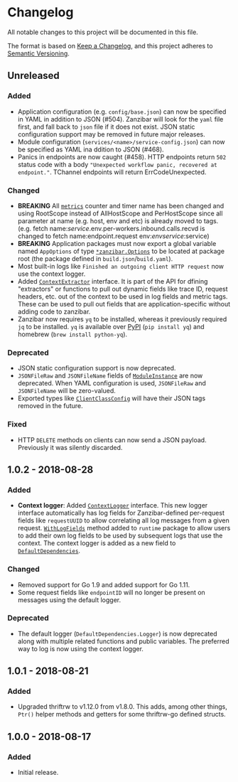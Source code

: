 # Changelog
All notable changes to this project will be documented in this file.

The format is based on [Keep a Changelog](https://keepachangelog.com/en/1.0.0/),
and this project adheres to [Semantic Versioning](https://semver.org/spec/v2.0.0.html).

## Unreleased
### Added
- Application configuration (e.g. `config/base.json`) can now be specified in YAML in addition to JSON (#504). Zanzibar will look for the `yaml` file first, and fall back to `json` file if it does not exist. JSON static configuration support may be removed in future major releases. 
- Module configuration (`services/<name>/service-config.json`) can now be specified as YAML ina ddition to JSON (#468).
- Panics in endpoints are now caught (#458). HTTP endpoints return `502` status code with a body `"Unexpected workflow panic, recovered at endpoint."`. TChannel endpoints will return ErrCodeUnexpected. 

### Changed
- **BREAKING** All [`metrics`](https://godoc.org/github.com/uber/zanzibar/runtime#call_metrics.go) counter and timer name has been changed and using RootScope instead of AllHostScope and PerHostScope since all parameter at name (e.g. host, env and etc) is already moved to tags.(e.g. fetch name:$service.$env.per-workers.inbound.calls.recvd is changed to fetch name:endpoint.request env:$env service:$service)
- **BREAKING** Application packages must now export a global variable named `AppOptions` of type [`*zanzibar.Options`](https://godoc.org/github.com/uber/zanzibar/runtime#Options) to be located at package root (the package defined in `build.json`/`build.yaml`). 
- Most built-in logs like `Finished an outgoing client HTTP request` now use the context logger. 
- Added [`ContextExtractor`](https://godoc.org/github.com/uber/zanzibar/runtime#ContextExtractor) interface. It is part of the API for dfining "extractors" or functions to pull out dynamic fields like trace ID, request headers, etc. out of the context to be used in log fields and metric tags. These can be used to pull out fields that are application-specific without adding code to zanzibar. 
- Zanzibar now requires `yq` to be installed, whereas it previously required `jq` to be installed. `yq` is available over [PyPI](https://pypi.org/project/yq/) (`pip install yq`) and homebrew (`brew install python-yq`).  

### Deprecated
- JSON static configuration support is now deprecated. 
- `JSONFileRaw` and `JSONFileName` fields of [`ModuleInstance`](https://godoc.org/github.com/uber/zanzibar/codegen#ModuleInstance) are now deprecated. When YAML configuration is used, `JSONFileRaw` and `JSONFileName` will be zero-valued. 
- Exported types like [`ClientClassConfig`](https://godoc.org/github.com/uber/zanzibar/codegen#ModuleInstance) will have their JSON tags removed in the future. 

### Fixed
- HTTP `DELETE` methods on clients can now send a JSON payload. Previously it was silently discarded. 

## 1.0.2 - 2018-08-28 
### Added
- **Context logger**: Added [`ContextLogger`](https://godoc.org/github.com/uber/zanzibar/runtime#ContextLogger) interface. This new logger interface automatically has log fields for Zanzibar-defined per-request fields like `requestUUID` to allow correlating all log messages from a given request. [`WithLogFields`](https://godoc.org/github.com/uber/zanzibar/runtime#WithLogFields) method added to `runtime` package to allow users to add their own log fields to be used by subsequent logs that use the context. The context logger is added as a new field to [`DefaultDependencies`](https://godoc.org/github.com/uber/zanzibar/runtime#DefaultDependencies). 

### Changed
- Removed support for Go 1.9 and added support for Go 1.11. 
- Some request fields like `endpointID` will no longer be present on messages using the default logger. 

### Deprecated
- The default logger (`DefaultDependencies.Logger`) is now deprecated along with multiple related functions and public variables. The preferred way to log is now using the context logger. 

## 1.0.1 - 2018-08-21
### Added
- Upgraded thriftrw to v1.12.0 from v1.8.0. This adds, among other things, `Ptr()` helper methods and getters for some thriftrw-go defined structs. 

## 1.0.0 - 2018-08-17
### Added
- Initial release.
